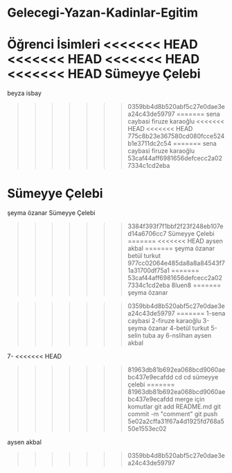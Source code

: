 # Gelecegi-Yazan-Kadinlar-Egitim 
Öğrenci İsimleri
<<<<<<< HEAD
<<<<<<< HEAD
<<<<<<< HEAD
<<<<<<< HEAD
Sümeyye Çelebi
=======
beyza isbay
>>>>>>> 0359bb4d8b520abf5c27e0dae3ea24c43de59797
=======
sena caybasi
firuze karaoğlu
<<<<<<< HEAD
<<<<<<< HEAD
>>>>>>> 775c8b23e367580cd080fcce524b1e3711dc2c54
=======
sena caybasi
firuze karaoğlu
>>>>>>> 53caf44aff6981656defcecc2a027334c1cd2eba

Sümeyye Çelebi
=======
şeyma özanar Sümeyye Çelebi
>>>>>>> 3384f393f7f1bbf2f23f248eb107ed14a6706cc7
Sümeyye Çelebi
=======
<<<<<<< HEAD
aysen akbal
=======
şeyma özanar
betül turkut
>>>>>>> 977cc02064e485da8a8a84543f71a31700df75a1
=======
>>>>>>> 53caf44aff6981656defcecc2a027334c1cd2eba
8luen8
=======
şeyma özanar

>>>>>>> 0359bb4d8b520abf5c27e0dae3ea24c43de59797
=======
1-sena caybasi
2-firuze karaoğlu
3-şeyma özanar
4-betül turkut
5-selin tuba ay
6-nslihan
aysen akbal

7-
<<<<<<< HEAD
>>>>>>> 81963db81b692ea068bcd9060aebc437e9ecafdd cd
cd sümeyye çelebi
=======
>>>>>>> 81963db81b692ea068bcd9060aebc437e9ecafdd
merge için komutlar
git add README.md
git commit -m "comment"
git push
>>>>>>> 5e02a2cffa31f67a4d1925fd768a550e1553ec02

aysen akbal
>>>>>>> 0359bb4d8b520abf5c27e0dae3ea24c43de59797
